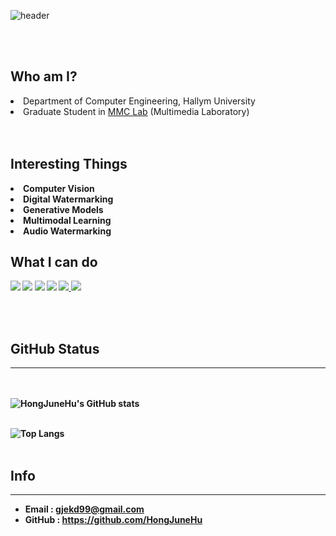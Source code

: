 ![header](https://capsule-render.vercel.app/api?type=wave&color=auto&height=300&section=header&text=Hong%20June%20Hu&animation=twinkling&fontColor=ffffff&fontSize=90)


<div align="left">
<br> </br>
<h2> <strong>Who am I?</strong> </h2> 
  <li>Department of Computer Engineering, Hallym University</li>
  <li>Graduate Student in <a href="https://mmc.hallym.ac.kr/" target="_blank">MMC Lab</a> (Multimedia Laboratory)</li>
<br></br>
</div>
<div>
  <h2> <strong> Interesting Things </h2>
  <li>Computer Vision</li>
  <li>Digital Watermarking</li>
  <li>Generative Models</li>
  <li>Multimodal Learning</li>
  <li>Audio Watermarking</li>
</div>
<div>
  <h2> What I can do </h2>
  <a href="https://www.python.org"><img src="https://img.shields.io/badge/Python-3766AB?style=flat-square&logo=Python&logoColor=white"></a> <a href="https://en.cppreference.com/w/"><img src="https://img.shields.io/badge/C-A8B9CC?style=flat-square&logo=C&logoColor=white"></a> <a href="https://unity.com/"><img src="https://img.shields.io/badge/Unity-000000?style=flat-square&logo=Unity&logoColor=white"/></a> <a href="https://www.mysql.com
/"><img src="https://img.shields.io/badge/MySQL-0067A3?style=flat-square&logo=MySQL&logoColor=white"/></a> <a href="https://www.oracle.com/java/"><img src="https://img.shields.io/badge/Java-FF5500?style=flat-square&logo=Java&logoColor=white"/></a><a href="https://pytorch.org/"> <img src="https://img.shields.io/badge/pytorch-EE4C2C?style=flat-square&logo=Pytorch&logoColor=white"></a>
</img>
</div>


<br></br>

<!--## BaekJoon Status-->
<!--
---
<br></br>
[![Solved.ac 프로필](http://mazassumnida.wtf/api/v2/generate_badge?boj=gjekd99)](https://solved.ac/gjekd99/)
<br></br>
-->

## GitHub Status
---
<br></br>
![HongJuneHu's GitHub stats](https://github-readme-stats.vercel.app/api?username=HongJuneHu&show_icons=true&theme=radical)
<br></br>

![Top Langs](https://github-readme-stats.vercel.app/api/top-langs/?username=HongJuneHu&layout=Demo&theme=dark)
<br></br>

## Info
---
- Email : gjekd99@gmail.com
- GitHub : https://github.com/HongJuneHu
